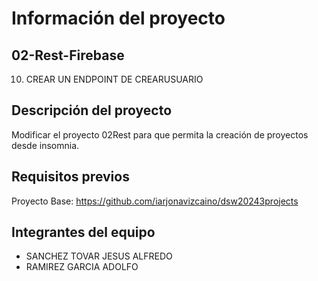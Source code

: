 # Información del proyecto
## 02-Rest-Firebase
10. CREAR UN ENDPOINT DE CREARUSUARIO

## Descripción del proyecto
Modificar el proyecto 02Rest para que permita la creación de proyectos desde insomnia.

## Requisitos previos
Proyecto Base: https://github.com/iarjonavizcaino/dsw20243projects

## Integrantes del equipo
- SANCHEZ TOVAR JESUS ALFREDO
- RAMIREZ GARCIA ADOLFO
